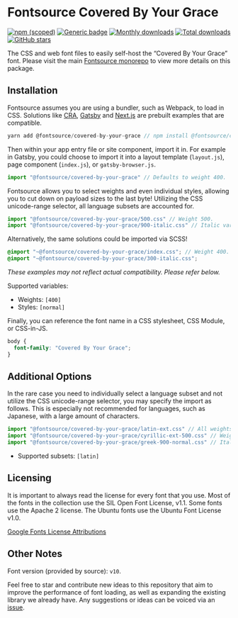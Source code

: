 # Fontsource Covered By Your Grace

[![npm (scoped)](https://img.shields.io/npm/v/@fontsource/covered-by-your-grace?color=brightgreen)](https://www.npmjs.com/package/@fontsource/covered-by-your-grace) [![Generic badge](https://img.shields.io/badge/fontsource-passing-brightgreen)](https://github.com/fontsource/fontsource) [![Monthly downloads](https://badgen.net/npm/dm/@fontsource/covered-by-your-grace)](https://github.com/fontsource/fontsource) [![Total downloads](https://badgen.net/npm/dt/@fontsource/covered-by-your-grace)](https://github.com/fontsource/fontsource) [![GitHub stars](https://img.shields.io/github/stars/fontsource/fontsource.svg?style=social&label=Star)](https://github.com/fontsource/fontsource/stargazers)

The CSS and web font files to easily self-host the “Covered By Your Grace” font. Please visit the main [Fontsource monorepo](https://github.com/fontsource/fontsource) to view more details on this package.

## Installation

Fontsource assumes you are using a bundler, such as Webpack, to load in CSS. Solutions like [CRA](https://create-react-app.dev/), [Gatsby](https://www.gatsbyjs.org/) and [Next.js](https://nextjs.org/) are prebuilt examples that are compatible.

```javascript
yarn add @fontsource/covered-by-your-grace // npm install @fontsource/covered-by-your-grace
```

Then within your app entry file or site component, import it in. For example in Gatsby, you could choose to import it into a layout template (`layout.js`), page component (`index.js`), or `gatsby-browser.js`.

```javascript
import "@fontsource/covered-by-your-grace" // Defaults to weight 400.
```

Fontsource allows you to select weights and even individual styles, allowing you to cut down on payload sizes to the last byte! Utilizing the CSS unicode-range selector, all language subsets are accounted for.

```javascript
import "@fontsource/covered-by-your-grace/500.css" // Weight 500.
import "@fontsource/covered-by-your-grace/900-italic.css" // Italic variant.
```

Alternatively, the same solutions could be imported via SCSS!

```scss
@import "~@fontsource/covered-by-your-grace/index.css"; // Weight 400.
@import "~@fontsource/covered-by-your-grace/300-italic.css";
```

_These examples may not reflect actual compatibility. Please refer below._

Supported variables:

- Weights: `[400]`
- Styles: `[normal]`

Finally, you can reference the font name in a CSS stylesheet, CSS Module, or CSS-in-JS.

```css
body {
  font-family: "Covered By Your Grace";
}
```

## Additional Options

In the rare case you need to individually select a language subset and not utilize the CSS unicode-range selector, you may specify the import as follows. This is especially not recommended for languages, such as Japanese, with a large amount of characters.

```javascript
import "@fontsource/covered-by-your-grace/latin-ext.css" // All weights with normal style included.
import "@fontsource/covered-by-your-grace/cyrillic-ext-500.css" // Weight 500 with normal style.
import "@fontsource/covered-by-your-grace/greek-900-normal.css" // Italic variant.
```

- Supported subsets: `[latin]`

## Licensing

It is important to always read the license for every font that you use.
Most of the fonts in the collection use the SIL Open Font License, v1.1. Some fonts use the Apache 2 license. The Ubuntu fonts use the Ubuntu Font License v1.0.

[Google Fonts License Attributions](https://fonts.google.com/attribution)

## Other Notes

Font version (provided by source): `v10`.

Feel free to star and contribute new ideas to this repository that aim to improve the performance of font loading, as well as expanding the existing library we already have. Any suggestions or ideas can be voiced via an [issue](https://github.com/fontsource/fontsource/issues).
